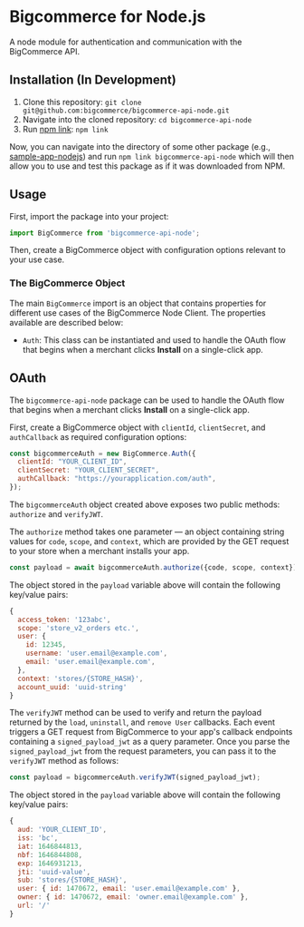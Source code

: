 # Bigcommerce for Node.js

A node module for authentication and communication with the BigCommerce API.

## Installation (In Development)

1. Clone this repository: `git clone git@github.com:bigcommerce/bigcommerce-api-node.git`
2. Navigate into the cloned repository: `cd bigcommerce-api-node`
3. Run [npm link](https://docs.npmjs.com/cli/v8/commands/npm-link): `npm link`

Now, you can navigate into the directory of some other package (e.g., [sample-app-nodejs](https://github.com/bigcommerce/sample-app-nodejs)) and run `npm link bigcommerce-api-node` which will then allow you to use and test this package as if it was downloaded from NPM.

## Usage

First, import the package into your project:

```js
import BigCommerce from 'bigcommerce-api-node';
```

Then, create a BigCommerce object with configuration options relevant to your use case.
### The BigCommerce Object

The main `BigCommerce` import is an object that contains properties for different use cases of the BigCommerce Node Client. The properties available are described below:

* `Auth`: This class can be instantiated and used to handle the OAuth flow that begins when a merchant clicks **Install** on a single-click app. 

## OAuth

The `bigcommerce-api-node` package can be used to handle the OAuth flow that begins when a merchant clicks **Install** on a single-click app.

First, create a BigCommerce object with `clientId`, `clientSecret`, and `authCallback` as required configuration options:

```js
const bigcommerceAuth = new BigCommerce.Auth({
  clientId: "YOUR_CLIENT_ID",
  clientSecret: "YOUR_CLIENT_SECRET",
  authCallback: "https://yourapplication.com/auth",
});
```

The `bigcommerceAuth` object created above exposes two public methods: `authorize` and `verifyJWT`.

The `authorize` method takes one parameter — an object containing string values for `code`, `scope`, and `context`, which are provided by the GET request to your store when a merchant installs your app.

```js
const payload = await bigcommerceAuth.authorize({code, scope, context});
```

The object stored in the `payload` variable above will contain the following key/value pairs:

```js
{
  access_token: '123abc',
  scope: 'store_v2_orders etc.',
  user: {
    id: 12345,
    username: 'user.email@example.com',
    email: 'user.email@example.com',
  },
  context: 'stores/{STORE_HASH}',
  account_uuid: 'uuid-string'
}
```

The `verifyJWT` method can be used to verify and return the payload returned by the `load`, `uninstall`, and `remove User` callbacks. Each event triggers a GET request from BigCommerce to your app's callback endpoints containing a `signed_payload_jwt` as a query parameter. Once you parse the `signed_payload_jwt` from the request parameters, you can pass it to the `verifyJWT` method as follows:

```js
const payload = bigcommerceAuth.verifyJWT(signed_payload_jwt);
```

The object stored in the `payload` variable above will contain the following key/value pairs:

```js
{
  aud: 'YOUR_CLIENT_ID',
  iss: 'bc',
  iat: 1646844813,
  nbf: 1646844808,
  exp: 1646931213,
  jti: 'uuid-value',
  sub: 'stores/{STORE_HASH}',
  user: { id: 1470672, email: 'user.email@example.com' },
  owner: { id: 1470672, email: 'owner.email@example.com' },
  url: '/'
}
```
